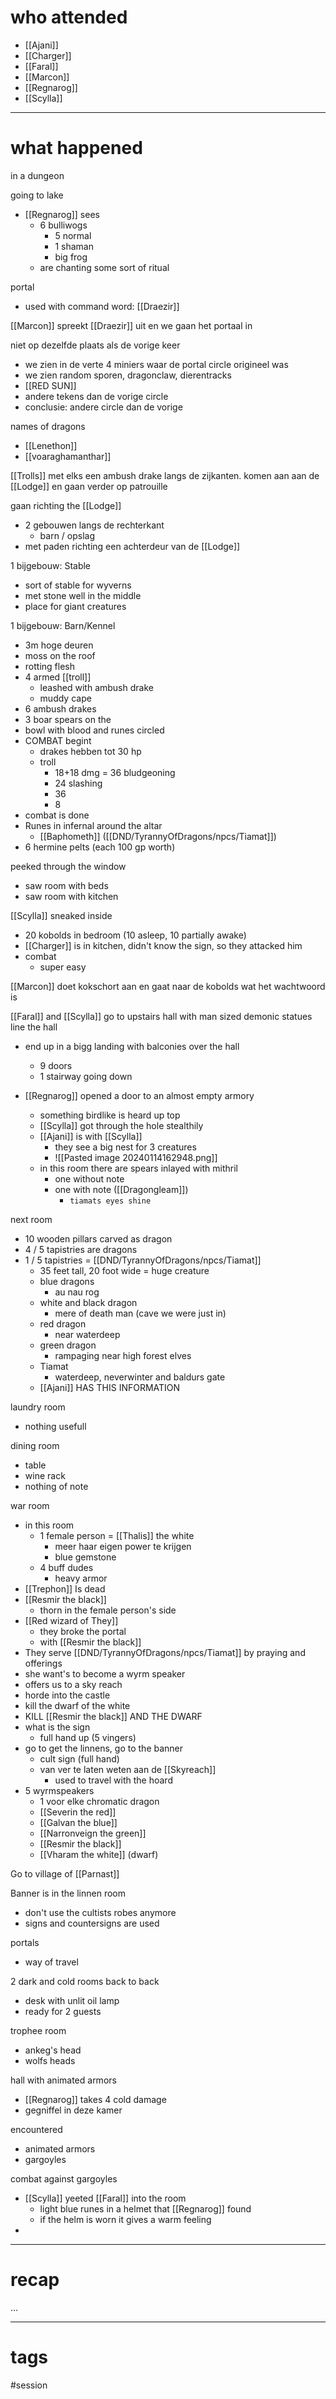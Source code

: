 # who attended

- [[Ajani]]
- [[Charger]]
- [[Faral]]
- [[Marcon]]
- [[Regnarog]]
- [[Scylla]]

---
# what happened

in a dungeon

going to lake
- [[Regnarog]] sees
	- 6 bulliwogs
		- 5 normal
		- 1 shaman
		- big frog
	- are chanting some sort of ritual

portal
- used with command word: [[Draezir]]

[[Marcon]] spreekt [[Draezir]] uit en we gaan het portaal in

niet op dezelfde plaats als de vorige keer
- we zien in de verte 4 miniers waar de portal circle origineel was
- we zien random sporen, dragonclaw, dierentracks
- [[RED SUN]]
- andere tekens dan de vorige circle
- conclusie: andere circle dan de vorige

names of dragons
- [[Lenethon]]
- [[voaraghamanthar]]

[[Trolls]] met elks een ambush drake langs de zijkanten. komen aan aan de [[Lodge]] en gaan verder op patrouille 

gaan richting the [[Lodge]]
- 2 gebouwen langs de rechterkant
	- barn / opslag
- met paden richting een achterdeur van de [[Lodge]]

1 bijgebouw: Stable
- sort of stable for wyverns
- met stone well in the middle
- place for giant creatures

1 bijgebouw: Barn/Kennel
- 3m hoge deuren
- moss on the roof
- rotting flesh
- 4 armed [[troll]]
	- leashed with ambush drake
	- muddy cape
- 6 ambush drakes
- 3 boar spears on the 
- bowl with blood and runes circled 
- COMBAT begint
	- drakes hebben tot 30 hp
	- troll
		- 18+18 dmg = 36 bludgeoning
		- 24 slashing
		- 36
		- 8
- combat is done
- Runes in infernal around the altar
	- [[Baphometh]]
([[DND/TyrannyOfDragons/npcs/Tiamat]])
- 6 hermine pelts (each 100 gp worth)

peeked through the window
- saw room with beds
- saw room with kitchen

[[Scylla]] sneaked inside 
- 20 kobolds in bedroom (10 asleep, 10 partially awake)
- [[Charger]] is in kitchen, didn't know the sign, so they attacked him
- combat
	-  super easy


[[Marcon]] doet kokschort aan en gaat naar de kobolds wat het wachtwoord is

[[Faral]] and [[Scylla]] go to upstairs hall with man sized demonic statues line the hall
- end up in a bigg landing with balconies over the hall 
	- 9 doors
	- 1 stairway going down

- [[Regnarog]] opened a door to an almost empty armory
	- something birdlike is heard up top
	- [[Scylla]] got through the hole stealthily
	- [[Ajani]] is with [[Scylla]]
		- they see a big nest for 3 creatures
		- ![[Pasted image 20240114162948.png]]
	- in this room there are spears inlayed with mithril
		- one without note
		- one with note ([[Dragongleam]])
			- `tiamats eyes shine`

next room
- 10 wooden pillars carved as dragon
- 4 / 5 tapistries are dragons
- 1 / 5 tapistries = [[DND/TyrannyOfDragons/npcs/Tiamat]]
	- 35 feet tall, 20 foot wide = huge creature
	- blue dragons
		- au nau rog
	- white and black dragon
		- mere of death man (cave we were just in)
	- red dragon
		- near waterdeep
	- green dragon
		- rampaging near high forest elves
	- Tiamat
		- waterdeep, neverwinter and baldurs gate
	- [[Ajani]] HAS THIS INFORMATION

laundry room
- nothing usefull

dining room
- table
- wine rack
- nothing of note

war room
- in this room
	- 1 female person = [[Thalis]] the white
		- meer haar eigen power te krijgen
		- blue gemstone
	- 4 buff dudes
		- heavy armor
- [[Trephon]] Is dead
- [[Resmir the black]]
	- thorn in the female person's side
- [[Red wizard of They]]
	- they broke the portal
	- with [[Resmir the black]]
- They serve [[DND/TyrannyOfDragons/npcs/Tiamat]] by praying and offerings
- she want's to become a wyrm speaker
- offers us to a sky reach
- horde into the castle
- kill the dwarf of the white
- KILL [[Resmir the black]] AND THE DWARF
- what is the sign
	- full hand up (5 vingers)
- go to get the linnens, go to the banner
	- cult sign (full hand)
	- van ver te laten weten aan de [[Skyreach]]
		- used to travel with the hoard
- 5 wyrmspeakers
	- 1 voor elke chromatic dragon
	- [[Severin the red]]
	- [[Galvan the blue]]
	- [[Narronveign the green]]
	- [[Resmir the black]] 
	- [[Vharam the white]] (dwarf)

Go to village of [[Parnast]]

Banner is in the linnen room
- don't use the cultists robes anymore
- signs and countersigns are used

portals
- way of travel

2 dark and cold rooms back to back
- desk with unlit oil lamp
- ready for 2 guests

trophee room
- ankeg's head
- wolfs heads

hall with animated armors
- [[Regnarog]] takes 4 cold damage
- gegniffel in deze kamer

encountered
- animated armors
- gargoyles

combat against gargoyles
- [[Scylla]] yeeted [[Faral]] into the room 
	- light blue runes in a helmet that [[Regnarog]] found
	- if the helm is worn it gives a warm feeling
- 

---
# recap

...

---
# tags

#session